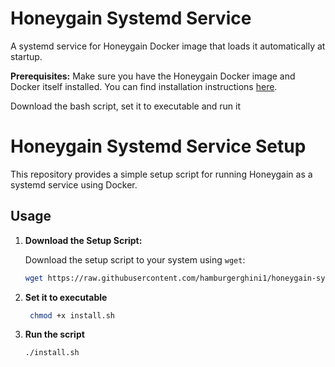 # Honeygain Systemd Service

A systemd service for Honeygain Docker image that loads it automatically at startup.

**Prerequisites:** Make sure you have the Honeygain Docker image and Docker itself installed. You can find installation instructions [here](https://hub.docker.com/r/honeygain/honeygain).

Download the bash script, set it to executable and run it

# Honeygain Systemd Service Setup

This repository provides a simple setup script for running Honeygain as a systemd service using Docker.

## Usage

1. **Download the Setup Script:**
   
   Download the setup script to your system using `wget`:

   ```bash
   wget https://raw.githubusercontent.com/hamburgerghini1/honeygain-systemd-service/main/install.sh


2. **Set it to executable**
   
    ```bash
     chmod +x install.sh


3. **Run the script**

    ```bash
    ./install.sh
